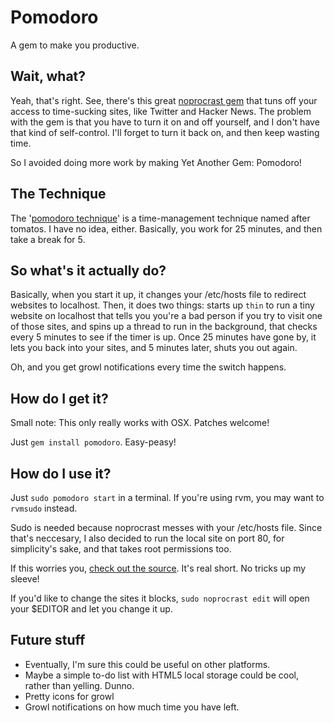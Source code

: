Pomodoro
========

A gem to make you productive.

Wait, what?
-----------

Yeah, that's right. See, there's this great [noprocrast gem](https://github.com/rfwatson/noprocrast) that tuns off your access to time-sucking sites, like Twitter and Hacker News. The problem with the gem is that you have to turn it on and off yourself, and I don't have that kind of self-control. I'll forget to turn it back on, and then keep wasting time.

So I avoided doing more work by making Yet Another Gem: Pomodoro!

The Technique
-------------

The '[pomodoro technique](http://en.wikipedia.org/wiki/Pomodoro_Technique)' is a time-management technique named after tomatos. I have no idea, either. Basically, you work for 25 minutes, and then take a break for 5.

So what's it actually do?
-------------------------

Basically, when you start it up, it changes your /etc/hosts file to redirect websites to localhost. Then, it does two things: starts up `thin` to run a tiny website on localhost that tells you you're a bad person if you try to visit one of those sites, and spins up a thread to run in the background, that checks every 5 minutes to see if the timer is up. Once 25 minutes have gone by, it lets you back into your sites, and 5 minutes later, shuts you out again.

Oh, and you get growl notifications every time the switch happens.

How do I get it?
----------------

Small note: This only really works with OSX. Patches welcome!

Just `gem install pomodoro`. Easy-peasy!

How do I use it?
----------------

Just `sudo pomodoro start` in a terminal. If you're using rvm, you may want to `rvmsudo` instead.

Sudo is needed because noprocrast messes with your /etc/hosts file. Since that's neccesary, I also decided to run the local site on port 80, for simplicity's sake, and that takes root permissions too.

If this worries you, [check out the source](http://github.com/steveklabnik/pomodoro). It's real short. No tricks up my sleeve!

If you'd like to change the sites it blocks, `sudo noprocrast edit` will open your $EDITOR and let you change it up.

Future stuff
------------

* Eventually, I'm sure this could be useful on other platforms.
* Maybe a simple to-do list with HTML5 local storage could be cool, rather than yelling. Dunno.
* Pretty icons for growl
* Growl notifications on how much time you have left.
